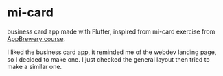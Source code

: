# mi-card
business card app made with Flutter, inspired from mi-card exercise from [AppBrewery course](https://www.appbrewery.co/p/flutter-development-bootcamp-with-dart).

I liked the business card app, it reminded me of the webdev landing page, so I decided to make one. I just checked the general layout then tried to make a similar one.


